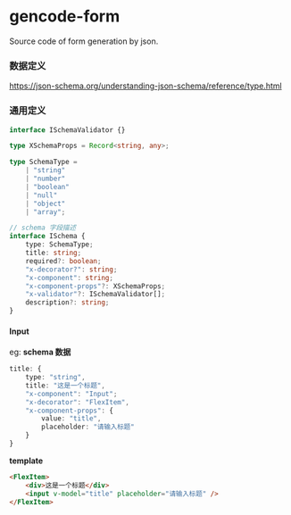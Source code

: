 # gencode-form

Source code of form generation by json.

### 数据定义

https://json-schema.org/understanding-json-schema/reference/type.html

### 通用定义

```TypeScript
interface ISchemaValidator {}

type XSchemaProps = Record<string, any>;

type SchemaType =
    | "string"
    | "number"
    | "boolean"
    | "null"
    | "object"
    | "array";

// schema 字段描述
interface ISchema {
    type: SchemaType;
    title: string;
    required?: boolean;
    "x-decorator?": string;
    "x-component": string;
    "x-component-props"?: XSchemaProps;
    "x-validator"?: ISchemaValidator[];
    description?: string;
}

```

#### Input

eg:
**schema 数据**

```TypeScript
title: {
    type: "string",
    title: "这是一个标题",
    "x-component": "Input";
    "x-decorator": "FlexItem",
    "x-component-props": {
        value: "title",
        placeholder: "请输入标题"
    }
}
```

**template**

```html
<FlexItem>
    <div>这是一个标题</div>
    <input v-model="title" placeholder="请输入标题" />
</FlexItem>
```
